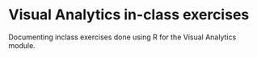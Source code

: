 # Visual Analytics in-class exercises

Documenting inclass exercises done using R for the Visual Analytics module.
